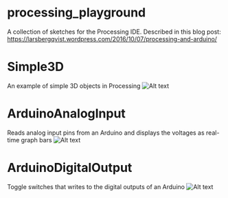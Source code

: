 # processing_playground
A collection of sketches for the Processing IDE. Described in this blog post: https://larsbergqvist.wordpress.com/2016/10/07/processing-and-arduino/

# Simple3D
An example of simple 3D objects in Processing
![Alt text](https://larsbergqvist.files.wordpress.com/2016/10/processing_3d.png?w=616 "Simple3D")

# ArduinoAnalogInput
Reads analog input pins from an Arduino and displays the voltages as real-time graph bars
![Alt text](https://larsbergqvist.files.wordpress.com/2016/10/arduinoinbars.jpg?w=616 "ArduinoAnalogInput")

# ArduinoDigitalOutput
Toggle switches that writes to the digital outputs of an Arduino
![Alt text](https://larsbergqvist.files.wordpress.com/2016/10/processing_digitaloutput1.png?w=616 "ArduinoDigitalOutput")
